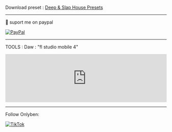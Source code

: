 Download preset :
[Deep & Slap House Presets](https://carapedi.id/64NBE5Ro)

---
📩 suport me on paypal

[![PayPal](https://img.shields.io/badge/PayPal-00457C?style=for-the-badge&logo=paypal&logoColor=white)](https://www.paypal.me/benisulistiyanto)

---

TOOLS :
Daw : "fl studio mobile 4"

<iframe style="width: 100% !important;height: auto;" src="https://www.youtube.com/embed/wWWLlxDXdIo?si=sCEQ0CWA6zETscjd" title="YouTube video player" frameborder="0" allow="accelerometer; autoplay; clipboard-write; encrypted-media; gyroscope; picture-in-picture; web-share" allowfullscreen></iframe>

---

Follow Onlyben:

[![TikTok](https://img.shields.io/badge/TikTok-%23000000.svg?style=for-the-badge&logo=TikTok&logoColor=white)](https://www.youtube.com/redirect?event=video_description&redir_token=QUFFLUhqbEs5ZGpUY09fRzNkOFRNRHJnQWN5U0d4WHNkQXxBQ3Jtc0tsbGR0NXRVVGxMbFhRM1dHOVgyUFMxUm5sT0w2eVI3NWVfUXIweGlYVGRab21vNG9HSGtlVWo1ampwLVFVRmhBUVVlYzZ3TlFFUHU5SUpFUl90bFJtNjVzMTZFVm9FaW5UanZYWVZOOE95UG9PTHpGdw&q=https%3A%2F%2Fwww.tiktok.com%2F%40_onlyben_&v=wWWLlxDXdIo)
